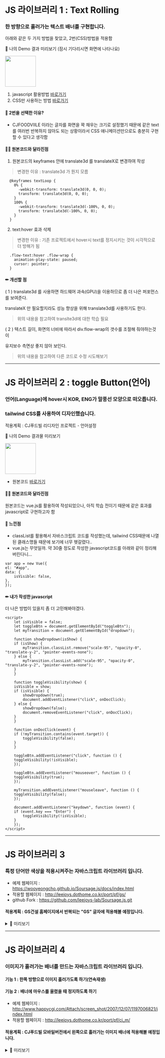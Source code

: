 # JS 라이브러리 1 : Text Rolling

### 한 방향으로 흘러가는 텍스트 배너를 구현합니다.
아래와 같은 두 가지 방법을 찾았고, 2번(CSS)방법을 적용함

👀 나의 Demo 결과 미리보기 (잠시 기다리시면 화면에 나타나요)

<img src ="textRoll.gif" height="100">


1. javascript 활용방법 [바로가기](https://elvanov.com/1592)
2. CSS만 사용하는 방법 [바로가기](https://velog.io/@favorcho/%ED%9D%90%EB%A5%B4%EB%8A%94-%ED%85%8D%EC%8A%A4%ED%8A%B8-%EA%B5%AC%ED%98%84%ED%95%98%EA%B8%B0)

#### 🧐 2번을 선택한 이유?

- CJFOODVIILE 이라는 글자를 화면을 꽉 채우는 크기로 설정했기 때문에 같은 text를 여러번 반복하지 않아도 되는 상황이라서 CSS 애니메이션만으로도 충분히 구현할 수 있다고 생각함

#### 🤷‍♀️ 원본코드와 달라진점
1. 원본코드의 keyframes 안에 translate3d 를 translateX로 변경하여 작성
> 변경한 이유 : translate3d 가 뭔지 모름

```
  @keyframes textLoop {
    0% {
      -webkit-transform: translate3d(0, 0, 0);
      transform: translate3d(0, 0, 0);
    }
    100% {
      -webkit-transform: translate3d(-100%, 0, 0);
      transform: translate3d(-100%, 0, 0);
    }
  }
```

2. text:hover 효과 삭제
> 변경한 이유 : 기존 프로젝트에서 hover시 text를 정지시키는 것이 시각적으로 더 방해가 됨
```
  .flow-text:hover .flow-wrap {
    animation-play-state: paused;
    cursor: pointer;
  }
```

#### ✏ 개선할 점

( 1 )  translate3d 를 사용하면 하드웨어 과속(GPU)을 이용하므로 좀 더 나은 퍼포먼스를 보여준다.

translateX 만 필요할지라도 성능 향상을 위해 translate3d를 사용하기도 한다.

> 위의 내용을 참고하여 translte3d에 대한 학습 필요

( 2 ) 텍스트 길이, 화면의 너비에 따라서 div.flow-wrap의 갯수를 조절해 줘야하는것이

유지보수 측면상 좋지 않아 보인다.
> 위의 내용을 참고하여 다른 코드로 수정 시도해보기

---
# JS 라이브러리 2 : toggle Button(언어)
### 언어(Language)에 hover시 KOR, ENG가 말풍선 모양으로 떠오릅니다.
### tailwind CSS를 사용하여 디자인했습니다.

적용계획 : CJ푸드빌 리디자인 프로젝트 - 언어설정

👀 나의 Demo 결과물 미리보기

<img src ="toggleBtn2.gif" height="100">


* 원본코드 [바로가기](https://codepen.io/stefan-galescu/pen/vYNXWMP)

#### 🤷‍♀️ 원본코드와 달라진점

원본코드는 vue.js를 활용하여 작성되었으나, 아직 학습 전이기 때문에
같은 효과를 javascript로 구현하고자 함


#### 🧐 느낀점

- classList를 활용해서 자바스크립트 코드를 작성했는데, tailwind CSS때문에 나열된 클래스명들 때문에 보기에 너무 헷갈렸다..
- vue.js는 무엇일까. 약 30줄 정도로 작성한 javascript코드를 아래와 같이 정리해버린다니...
```
var app = new Vue({
el: "#app",
data: {
    isVisible: false,
},
});
```

#### ✏ 내가 작성한 javascript
더 나은 방법이 있을지 좀 더 고민해봐야겠다.
```
<script>
    let isVisible = false;
    let toggleBtn = document.getElementById("toggleBtn");
    let myTransition = document.getElementById("dropdown");

    function showDropdown(isShow) {
    if (isShow) {
        myTransition.classList.remove("scale-95", "opacity-0", "translate-y-2", "pointer-events-none");
    } else {
        myTransition.classList.add("scale-95", "opacity-0", "translate-y-2", "pointer-events-none");
    }
    }

    function toggleVisibility(show) {
    isVisible = show;
    if (isVisible) {
        showDropdown(true);
        document.addEventListener("click", onDocClick);
    } else {
        showDropdown(false);
        document.removeEventListener("click", onDocClick);
    }
    }

    function onDocClick(event) {
    if (!myTransition.contains(event.target)) {
        toggleVisibility(false);
    }
    }

    toggleBtn.addEventListener("click", function () {
    toggleVisibility(!isVisible);
    });

    toggleBtn.addEventListener("mouseover", function () {
    toggleVisibility(true);
    });

    myTransition.addEventListener("mouseleave", function () {
    toggleVisibility(false);
    });

    document.addEventListener("keydown", function (event) {
    if (event.key === "Enter") {
        toggleVisibility(!isVisible);
    }
    });
</script>
```

---
# JS 라이브러리 3
### 특정 단어만 색상을 적용시켜주는 자바스크립트 라이브러리 입니다.

- 예제 웹페이지 : https://wooyeongcho.github.io/Soursage.js/docs/index.html
- 적용할 웹페이지 : http://leejoys.dothome.co.kr/port/pf/gs/
- github Fork : https://github.com/leejoys-lab/Soursage.js.git

#### 적용계획 : GS건설 홈페이지에서 반복되는 "GS" 글자에 적용해볼 예정입니다.

<details>
<summary>🧐 미리보기 </summary>
<div markdown="1">

![image](https://user-images.githubusercontent.com/127175220/227722953-6bd9f646-d03d-46e0-9178-07c79bc7f965.png)
</div>
</details>

---

# JS 라이브러리 4
### 이미지가 흘러가는 배너를 만드는 자바스크립트 라이브러리 입니다.
#### 기능 1 : 한쪽 방향으로 이미지 흘러가도록 하기(연속재생)
#### 기능 2 : 배너에 마우스를 올렸을 때 정지하도록 하기

- 예제 웹페이지 : http://www.happycgi.com/Attach/screen_shot/2007/12/07/1197006821/index.html
- 적용할 웹페이지 : http://leejoys.dothome.co.kr/port/pf/cj_m/


#### 적용계획 : CJ푸드빌 모바일버전에서 왼쪽으로 흘러가는 이미지 배너에 적용해볼 예정입니다.

<details>
<summary>🧐 미리보기 </summary>
<div markdown="1">

![image](https://user-images.githubusercontent.com/127175220/227725394-654d3111-3f1f-4f32-be0c-61b352d26b21.png)

</div>
</details>
